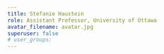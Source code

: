 ```yaml
---
title: Stefanie Haustein
role: Assistant Professor, University of Ottawa
avatar_filename: avatar.jpg
superuser: false
# user_groups: 
---
```

